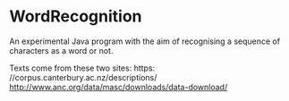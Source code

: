 # WordRecognition
An experimental Java program with the aim of recognising a sequence of characters as a word or not.

Texts come from these two sites: https:
//corpus.canterbury.ac.nz/descriptions/
http://www.anc.org/data/masc/downloads/data-download/
